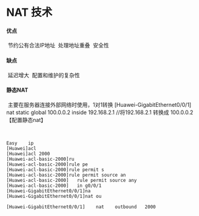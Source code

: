 # **NAT  技术**

#### 优点

​    节约公有合法IP地址
​    处理地址重叠
​    安全性

#### 缺点

​    延迟增大
​    配置和维护的复杂性

#### 静态NAT

​    主要在服务器连接外部网络时使用，1对1转换
​    [Huawei-GigabitEthernet0/0/1]   nat      static     global    100.0.0.2     inside    192.168.2.1      //将192.168.2.1  转换成   100.0.0.2【配置静态nat】

​	

```shell
Easy    ip
[Huawei]acl	
[Huawei]acl 2000
[Huawei-acl-basic-2000]ru	
[Huawei-acl-basic-2000]rule pe	
[Huawei-acl-basic-2000]rule permit s	
[Huawei-acl-basic-2000]rule permit source an
[Huawei-acl-basic-2000]   rule permit source any
[Huawei-acl-basic-2000]   in g0/0/1
[Huawei-GigabitEthernet0/0/1]na	
[Huawei-GigabitEthernet0/0/1]nat ou	

[Huawei-GigabitEthernet0/0/1]    nat    outbound   2000
```

